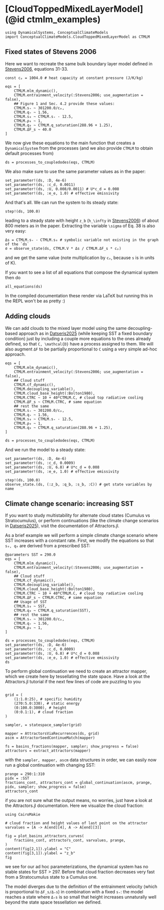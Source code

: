 # [CloudToppedMixedLayerModel](@id ctmlm_examples)

```@example MAIN
using DynamicalSystems, ConceptualClimateModels
import ConceptualClimateModels.CloudToppedMixedLayerModel as CTMLM
```

## Fixed states of Stevens 2006

Here we want to recreate the same bulk boundary layer model defined in [Stevens2006](@cite),
equations 31-33.

```@example MAIN
const cₚ = 1004.0 # heat capacity at constant pressure (J/K/kg)

eqs = [
    CTMLM.mlm_dynamic(),
    CTMLM.entrainment_velocity(:Stevens2006; use_augmentation = false),
    ## Figure 1 and Sec. 4.2 provide these values:
    CTMLM.s₊ ~ 301200.0/cₚ,
    CTMLM.q₊ ~ 1.56,
    CTMLM.s₀ ~ CTMLM.s₊ - 12.5,
    CTMLM.ρ₀ ~ 1,
    CTMLM.q₀ ~ CTMLM.q_saturation(288.96 + 1.25),
    CTMLM.ΔF_s ~ 40.0
]
```

We now give these equations to the main function that creates a `DynamicalSystem` from the processes (and we also provide `CTMLM` to obtain default processes from)

```@example MAIN
ds = processes_to_coupledodes(eqs, CTMLM)
```

We also make sure to use the same parameter values as in the paper:
```@example MAIN
set_parameter!(ds, :D, 4e-6)
set_parameter!(ds, :c_d, 0.0011)
set_parameter!(ds, :U, 0.008/0.0011) # U*c_d = 0.008
set_parameter!(ds, :e_e, 1.0) # effective emissivity
```

And that's all. We can run the system to its steady state:

```@example MAIN
step!(ds, 100.0)
```

leading to a steady state with height ``z_b`` (``h_\infty`` in [Stevens2006](@cite)) of about 800 meters as in the paper. Extracting the variable ``\sigma`` of Eq. 38 is also very easy:

```@example MAIN
Δs = CTMLM.s₊ - CTMLM.s₀ # symbolic variable not existing in the graph of the `ds`
σ = observe_state(ds, CTMLM.V * Δs / CTMLM.ΔF_s * cₚ)
```
and we get the same value (note multiplication by `cₚ`, because `s` is in units of K).

If you want to see a list of all equations that compose the dynamical system then do

```@example MAIN
all_equations(ds)
```

In the compiled documentation these render via LaTeX but running this in the REPL won't be as pretty :)

## Adding clouds

We can add clouds to the mixed layer model using the same decoupling-based approach as in [Datseris2025](@cite) (while keeping SST a fixed boundary condition)
just by including a couple more equations to the ones already defined,
so that ``C, \mathcal{D}`` have a process assigned to them.
We will also augment `ΔF` to be partially proportional to `C` using a very simple ad-hoc approach.

```@example MAIN
eqs = [
    CTMLM.mlm_dynamic(),
    CTMLM.entrainment_velocity(:Stevens2006; use_augmentation = false),
    ## Cloud stuff
    CTMLM.cf_dynamic(),
    CTMLM.decoupling_variable(),
    CTMLM.cloud_base_height(:Bolton1980),
    CTMLM.CTRC ~ 10 + 40*CTMLM.C, # cloud top radiative cooling
    CTMLM.ΔF_s ~ CTMLM.CTRC, # same equation
    ## rest the same
    CTMLM.s₊ ~ 301200.0/cₚ,
    CTMLM.q₊ ~ 1.56,
    CTMLM.s₀ ~ CTMLM.s₊ - 12.5,
    CTMLM.ρ₀ ~ 1,
    CTMLM.q₀ ~ CTMLM.q_saturation(288.96 + 1.25),
]

ds = processes_to_coupledodes(eqs, CTMLM)
```

And we run the model to a steady state:
```@example MAIN
set_parameter!(ds, :D, 4e-6)
set_parameter!(ds, :c_d, 0.0009)
set_parameter!(ds, :U, 6.8) # U*c_d = 0.008
set_parameter!(ds, :e_e, 1.0) # effective emissivity

step!(ds, 100.0)
observe_state.(ds, (:z_b, :q_b, :s_b, :C)) # get state variables by name
```

## Climate change scenario: increasing SST

If you want to study multistability for alternate cloud states (Cumulus vs Stratocumulus), or perform continuations (like the climate change scenarios in [Datseris2025](@cite)), visit the documentation of Attractors.jl.

As a brief example we will perform a simple climate change scenario where SST increases with a constant rate. First, we modify the equations so that `s₀, q₀` are derived from a prescribed SST:

```@example MAIN
@parameters SST = 290.0
eqs = [
    CTMLM.mlm_dynamic(),
    CTMLM.entrainment_velocity(:Stevens2006; use_augmentation = false),
    ## Cloud stuff
    CTMLM.cf_dynamic(),
    CTMLM.decoupling_variable(),
    CTMLM.cloud_base_height(:Bolton1980),
    CTMLM.CTRC ~ 10 + 40*CTMLM.C, # cloud top radiative cooling
    CTMLM.ΔF_s ~ CTMLM.CTRC, # same equation
    ## Usage of SST
    CTMLM.s₀ ~ SST,
    CTMLM.q₀ ~ CTMLM.q_saturation(SST),
    ## rest the same
    CTMLM.s₊ ~ 301200.0/cₚ,
    CTMLM.q₊ ~ 1.56,
    CTMLM.ρ₀ ~ 1,
]

ds = processes_to_coupledodes(eqs, CTMLM)
set_parameter!(ds, :D, 4e-6)
set_parameter!(ds, :c_d, 0.0009)
set_parameter!(ds, :U, 6.8) # U*c_d = 0.008
set_parameter!(ds, :e_e, 1.0) # effective emissivity
ds
```

To perform global continuation we need to create an attractor mapper, which we create here by tessellating the state space. Have a look at the Attractors.jl tutorial if the next few lines of code are puzzling to you

```@example MAIN

grid = (
    (1:1.0:25), # specific humidity
    (270:5.0:330), # static energy
    (0:100.0:3000), # height
    (0:0.1:1), # cloud fraction
)

sampler, = statespace_sampler(grid)

mapper = AttractorsViaRecurrences(ds, grid)
ascm = AttractorSeedContinueMatch(mapper)

fs = basins_fractions(mapper, sampler; show_progress = false)
attractors = extract_attractors(mapper)
```

with the `sampler, mapper, ascm` data structures in order, we can easily now run a global continuation with changing SST:

```@example MAIN
prange = 290:1:310
pidx = :SST
fractions_cont, attractors_cont = global_continuation(ascm, prange, pidx, sampler; show_progress = false)
attractors_cont
```

if you are not sure what the output means, no worries, just have a look at the Attractors.jl documentation. Here we visualize the cloud fraction:

```@example MAIN
using CairoMakie

# cloud fraction and height values of last point on the attractor
varvalues = [A -> A[end][4], A -> A[end][3]]

fig = plot_basins_attractors_curves(
	fractions_cont, attractors_cont, varvalues, prange,
)
content(fig[2,1]).ylabel = "C"
content(fig[3,1]).ylabel = "z_b"
fig
```

we see for our ad hoc parameterizations, the dynamical system has no stable states for SST > 297. Before that cloud fraction decreases very fast from a Stratocumulus state to a Cumulus one.

The model diverges due to the definition of the entrainment velocity (which is proportional to `ΔF_s/Δ₊s`) in combination with a fixed `s₊`: the model reaches a state where `Δ₊s` is so small that height increases unnaturally well beyond the state space tessellation we defined.